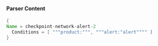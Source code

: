 #### Parser Content
```Java
{
Name = checkpoint-network-alert-2
  Conditions = [ """product:""", """alert:"alert"""" ]
}
```